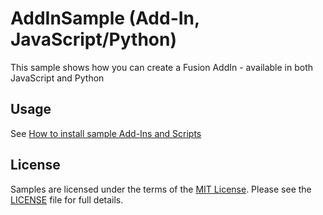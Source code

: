 # AddInSample (Add-In, JavaScript/Python)
This sample shows how you can create a Fusion AddIn - available in both JavaScript and Python

## Usage
See [How to install sample Add-Ins and Scripts](https://rawgit.com/AutodeskFusion360/AutodeskFusion360.github.io/master/Installation.html)

## License
Samples are licensed under the terms of the [MIT License](http://opensource.org/licenses/MIT). Please see the [LICENSE](LICENSE) file for full details.
